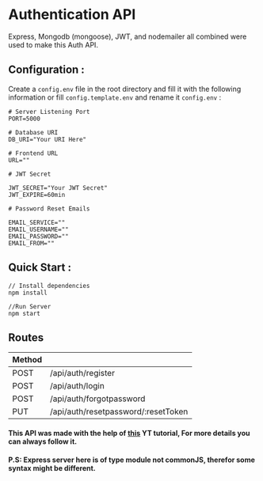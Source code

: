 # Authentication API

Express, Mongodb (mongoose), JWT, and nodemailer all combined were used to make this Auth API.

## Configuration :
Create a ```config.env``` file in the root directory and fill it with the following information or fill ```config.template.env``` and rename it ```config.env``` :

```
# Server Listening Port
PORT=5000

# Database URI
DB_URI="Your URI Here"

# Frontend URL
URL=""

# JWT Secret

JWT_SECRET="Your JWT Secret"
JWT_EXPIRE=60min

# Password Reset Emails

EMAIL_SERVICE=""
EMAIL_USERNAME=""
EMAIL_PASSWORD=""
EMAIL_FROM=""

```

## Quick Start :

```
// Install dependencies 
npm install

//Run Server
npm start 

```

## Routes

| Method |                                     |
|--------|-------------------------------------|
| POST   | /api/auth/register                  |
| POST   | /api/auth/login                     |
| POST   | /api/auth/forgotpassword            |
| PUT    | /api/auth/resetpassword/:resetToken |

#### This API was made with the help of [this](https://youtu.be/YocRq-KesCM) YT tutorial, For more details you can always follow it.
#### P.S: Express server here is of type module not commonJS, therefor some syntax might be different.
